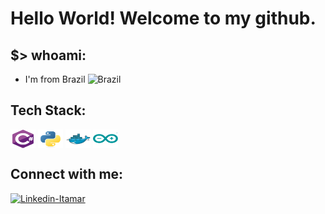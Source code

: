 # Hello World! Welcome to my github.

<!-- about me -->

## $> whoami:
  * I'm from Brazil <img width="18" src="https://img.icons8.com/color/96/000000/brazil-circular.png" alt="Brazil" />

## Tech Stack:
<!-- * Programming Language -->

<div style="display: inline_block">
  <img align="center" alt="ita-Csharp" height="30" width="40" src="https://raw.githubusercontent.com/devicons/devicon/master/icons/csharp/csharp-original.svg">
  <img align="center" alt="ita-Python" height="30" width="40" src="https://raw.githubusercontent.com/devicons/devicon/master/icons/python/python-original.svg">
 
<!-- * DevSecOps -->
  <img align="center" alt="ita-docker" height="30" width="40" src="https://raw.githubusercontent.com/devicons/devicon/master/icons/docker/docker-original.svg">

<!-- * Artificial Inteligence Framework -->
<!-- * Front end -->
<!-- * Back end -->

<!-- * hardware IOT -->
  <img align="center" alt="ita-arduino" height="30" width="40" src="https://raw.githubusercontent.com/devicons/devicon/master/icons/arduino/arduino-original.svg">
</div>
   
## Connect with me:
 <!--
  [![Linkedin Badge](https://img.shields.io/badge/-ItamarMaran-blue?style=flat-square&logo=Linkedin&logoColor=white&link=https://www.linkedin.com/in/aman-atg/)](https://www.linkedin.com/in/itamar-maran-a06046101/)
-->
 
 <a href="https://www.linkedin.com/in/itamar-maran-a06046101/" target="_blank"><img class="fit-picture"
     src="https://img.shields.io/badge/-ItamarMaran-blue?style=flat-square&logo=Linkedin&logoColor=white&link=https://www.linkedin.com/in/aman-atg/"
     alt="Linkedin-Itamar"></a>


<!--
**ItamarMaran/ItamarMaran** is a ✨ _special_ ✨ repository because its `README.md` (this file) appears on your GitHub profile.

### Hi there 👋

Here are some ideas to get you started:

- 🔭 I’m currently working on ...
- 🌱 I’m currently learning ...
- 👯 I’m looking to collaborate on ...
- 🤔 I’m looking for help with ...
- 💬 Ask me about ...
- 📫 How to reach me: ...
- 😄 Pronouns: ...
- ⚡ Fun fact: ...
-->

<!--
reference of icons
https://www.vectorlogo.zone/?q=
https://icons8.com/
https://iconscout.com/
https://github.com/devicons/devicon/tree/master/icons
-->
 
 
<!--
  <img align="center" alt="Ita-Js" height="30" width="40" src="https://raw.githubusercontent.com/devicons/devicon/master/icons/javascript/javascript-plain.svg">
  <img align="center" alt="Ita-Ts" height="30" width="40" src="https://raw.githubusercontent.com/devicons/devicon/master/icons/typescript/typescript-plain.svg">
  <img align="center" alt="Ita-React" height="30" width="40" src="https://raw.githubusercontent.com/devicons/devicon/master/icons/react/react-original.svg">
  <img align="center" alt="Ita-HTML" height="30" width="40" src="https://raw.githubusercontent.com/devicons/devicon/master/icons/html5/html5-original.svg">
  <img align="center" alt="Ita-CSS" height="30" width="40" src="https://raw.githubusercontent.com/devicons/devicon/master/icons/css3/css3-original.svg">
-->
